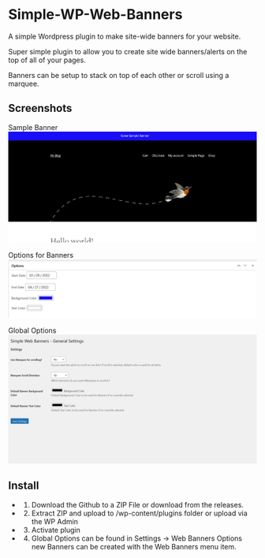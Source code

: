 # Simple-WP-Web-Banners

A simple Wordpress plugin to make site-wide banners for your website.

Super simple plugin to allow you to create site wide banners/alerts on the top of all of your pages.

Banners can be setup to stack on top of each other or scroll using a marquee.


## Screenshots

Sample Banner
![Sample Banner](demo/demo1.png)

Options for Banners
![Options for Banners](demo/demo2.png)

Global Options
![Global Options](demo/demo3.png)

## Install
- 1. Download the Github to a ZIP File or download from the releases.
- 2. Extract ZIP and upload to /wp-content/plugins folder or upload via the WP Admin
- 3. Activate plugin
- 4. Global Options can be found in Settings -> Web Banners Options new Banners can be created with the Web Banners menu item.
